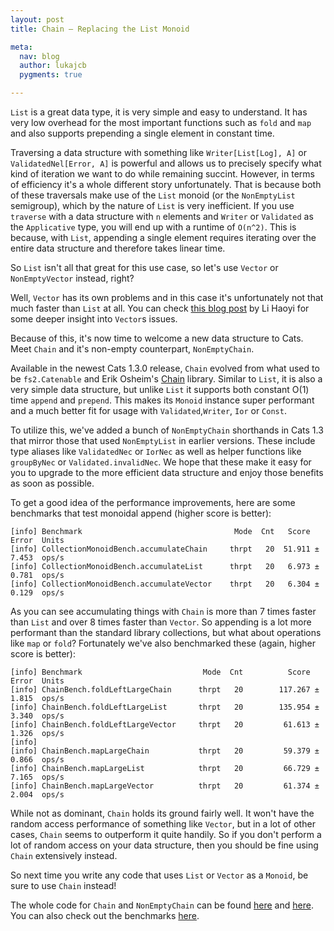 ```yaml
---
layout: post
title: Chain – Replacing the List Monoid

meta:
  nav: blog
  author: lukajcb
  pygments: true

---
```


`List` is a great data type, it is very simple and easy to understand.
It has very low overhead for the most important functions such as `fold` and `map` and also supports prepending a single element in constant time.

Traversing a data structure with something like `Writer[List[Log], A]` or `ValidatedNel[Error, A]` is  powerful and allows us to precisely specify what kind of iteration we want to do while remaining succint.
However, in terms of efficiency it's a whole different story unfortunately.
That is because both of these traversals make use of the `List` monoid (or the `NonEmptyList` semigroup), which by the nature of `List` is very inefficient.
If you use `traverse` with a data structure with `n` elements and `Writer` or `Validated` as the `Applicative` type, you will end up with a runtime of `O(n^2)`.
This is because, with `List`, appending a single element requires iterating over the entire data structure and therefore takes linear time.

So `List` isn't all that great for this use case, so let's use `Vector` or `NonEmptyVector` instead, right?

Well, `Vector` has its own problems and in this case it's unfortunately not that much faster than `List` at all. You can check [this blog post](http://www.lihaoyi.com/post/BenchmarkingScalaCollections.html#vectors-are-ok) by Li Haoyi for some deeper insight into `Vector`s issues.

Because of this, it's now time to welcome a new data structure to Cats.
Meet `Chain` and it's non-empty counterpart, `NonEmptyChain`.

Available in the newest Cats 1.3.0 release, `Chain` evolved from what used to be `fs2.Catenable` and Erik Osheim's [Chain](https://github.com/non/chain ) library.
Similar to `List`, it is also a very simple data structure, but unlike `List` it supports both constant O(1) time `append` and `prepend`.
This makes its `Monoid` instance super performant and a much better fit for usage with `Validated`,`Writer`, `Ior` or `Const`.

To utilize this, we've added a bunch of `NonEmptyChain` shorthands in Cats 1.3 that mirror those that used `NonEmptyList` in earlier versions. These include type aliases like `ValidatedNec` or `IorNec` as well as helper functions like `groupByNec` or `Validated.invalidNec`.
We hope that these make it easy for you to upgrade to the more efficient data structure and enjoy those benefits as soon as possible.

To get a good idea of the performance improvements, here are some benchmarks that test monoidal append (higher score is better):

```
[info] Benchmark                                  Mode  Cnt   Score   Error  Units
[info] CollectionMonoidBench.accumulateChain     thrpt   20  51.911 ± 7.453  ops/s
[info] CollectionMonoidBench.accumulateList      thrpt   20   6.973 ± 0.781  ops/s
[info] CollectionMonoidBench.accumulateVector    thrpt   20   6.304 ± 0.129  ops/s
```

As you can see accumulating things with `Chain` is more than 7 times faster than `List` and over 8 times faster than `Vector`.
So appending is a lot more performant than the standard library collections, but what about operations like `map` or `fold`?
Fortunately we've also benchmarked these (again, higher score is better):

```
[info] Benchmark                           Mode  Cnt          Score         Error  Units
[info] ChainBench.foldLeftLargeChain      thrpt   20        117.267 ±       1.815  ops/s
[info] ChainBench.foldLeftLargeList       thrpt   20        135.954 ±       3.340  ops/s
[info] ChainBench.foldLeftLargeVector     thrpt   20         61.613 ±       1.326  ops/s
[info]
[info] ChainBench.mapLargeChain           thrpt   20         59.379 ±       0.866  ops/s
[info] ChainBench.mapLargeList            thrpt   20         66.729 ±       7.165  ops/s
[info] ChainBench.mapLargeVector          thrpt   20         61.374 ±       2.004  ops/s
```

While not as dominant, `Chain` holds its ground fairly well.
It won't have the random access performance of something like `Vector`, but in a lot of other cases, `Chain` seems to outperform it quite handily.
So if you don't perform a lot of random access on your data structure, then you should be fine using `Chain` extensively instead.

So next time you write any code that uses `List` or `Vector` as a `Monoid`, be sure to use `Chain` instead!

The whole code for `Chain` and `NonEmptyChain` can be found [here](https://github.com/typelevel/cats/blob/v1.3.0/core/src/main/scala/cats/data/Chain.scala) and [here](https://github.com/typelevel/cats/blob/v1.3.0/core/src/main/scala/cats/data/NonEmptyChain.scala).
You can also check out the benchmarks [here](https://github.com/typelevel/cats/blob/v1.3.0/bench/src/main/scala/cats/bench).
